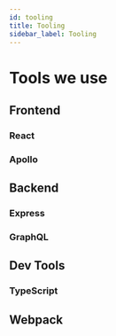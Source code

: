 ```yaml
---
id: tooling
title: Tooling
sidebar_label: Tooling
---
```


# Tools we use

## Frontend

### React

### Apollo

## Backend

### Express

### GraphQL

## Dev Tools

### TypeScript

## Webpack

##
